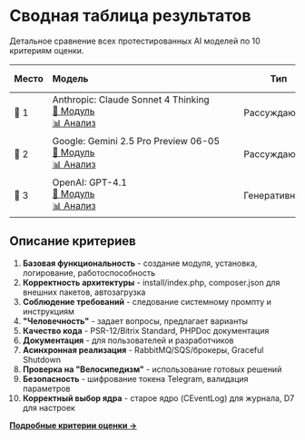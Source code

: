 # Сводная таблица результатов

Детальное сравнение всех протестированных AI моделей по 10 критериям оценки.

| Место | Модель&nbsp;&nbsp;&nbsp;&nbsp;&nbsp;&nbsp;&nbsp;&nbsp;&nbsp;&nbsp;&nbsp;&nbsp;&nbsp;&nbsp;&nbsp;&nbsp;&nbsp;&nbsp;&nbsp;&nbsp;&nbsp;&nbsp;&nbsp;&nbsp;&nbsp;&nbsp;&nbsp;&nbsp;&nbsp;&nbsp;&nbsp;&nbsp;&nbsp;&nbsp;&nbsp;&nbsp;&nbsp;&nbsp;&nbsp;&nbsp;&nbsp;&nbsp;&nbsp;&nbsp;&nbsp;&nbsp;&nbsp;&nbsp;&nbsp;&nbsp;&nbsp;&nbsp;&nbsp;&nbsp;&nbsp;&nbsp;&nbsp;&nbsp;&nbsp;&nbsp; | Тип | Общая оценка | Функциональность | Архитектура | Требования | Человечность | Код | Документация | Асинхронность | Велосипедизм | Безопасность | Выбор ядра |
|:------|:------|-----|--------------|------------------|-------------|------------|-------------|-----|-------------|---------------|-------------|-------------|------------|
| 🥇 1 | Anthropic: Claude Sonnet 4 Thinking <br/> [📁 Модуль](../models/claude-sonnet-4-thinking/) <br/> [📊 Анализ](detailed-analysis/claude-sonnet-4-thinking.md) | Рассуждающая | **75/100** | 5/10 | 8/10 | 9/10 | 7/10 | 7/10 | 9/10 | 7/10 | 6/10 | 9/10 | 8/10 |
| 🥈 2 | Google: Gemini 2.5 Pro Preview 06-05 <br/> [📁 Модуль](../models/gemini-2.5-pro-preview-0605/) <br/> [📊 Анализ](detailed-analysis/gemini-2.5-pro-preview-0605.md) | Рассуждающая | **66/100** | 8/10 | 8/10 | 9/10 | 5/10 | 7/10 | 2/10 | 7/10 | 6/10 | 4/10 | 8/10 |
| 🥉 3 | OpenAI: GPT-4.1 <br/> [📁 Модуль](../models/gpt-4.1/) <br/> [📊 Анализ](detailed-analysis/gpt-4.1-analysis.md) | Генеративная | **58/100** | 3/10 | 5/10 | 8/10 | 9/10 | 7/10 | 2/10 | 8/10 | 9/10 | 3/10 | 9/10 |

## Описание критериев

1. **Базовая функциональность** - создание модуля, установка, логирование, работоспособность
2. **Корректность архитектуры** - install/index.php, composer.json для внешних пакетов, автозагрузка
3. **Соблюдение требований** - следование системному промпту и инструкциям
4. **"Человечность"** - задает вопросы, предлагает варианты
5. **Качество кода** - PSR-12/Bitrix Standard, PHPDoc документация
6. **Документация** - для пользователей и разработчиков
7. **Асинхронная реализация** - RabbitMQ/SQS/брокеры, Graceful Shutdown
8. **Проверка на "Велосипедизм"** - использование готовых решений
9. **Безопасность** - шифрование токена Telegram, валидация параметров
10. **Корректный выбор ядра** - старое ядро (CEventLog) для журнала, D7 для настроек

**[Подробные критерии оценки →](../criteria.md)** 